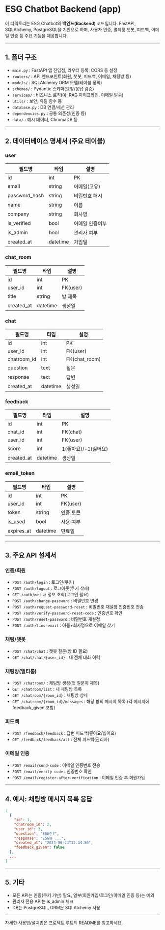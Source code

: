 # ESG Chatbot Backend (app)

이 디렉토리는 ESG Chatbot의 **백엔드(Backend)** 코드입니다. FastAPI, SQLAlchemy, PostgreSQL을 기반으로 하며, 사용자 인증, 멀티룸 챗봇, 피드백, 이메일 인증 등 주요 기능을 제공합니다.

---

## 1. 폴더 구조

- `main.py` : FastAPI 앱 진입점, 라우터 등록, CORS 등 설정
- `routers/` : API 엔드포인트(회원, 챗봇, 피드백, 이메일, 채팅방 등)
- `models/` : SQLAlchemy ORM 모델(테이블 정의)
- `schemas/` : Pydantic 스키마(요청/응답 검증)
- `services/` : 비즈니스 로직(예: RAG 파이프라인, 이메일 발송)
- `utils/` : 보안, 유틸 함수 등
- `database.py` : DB 연결/세션 관리
- `dependencies.py` : 공통 의존성(인증 등)
- `data/` : 예시 데이터, ChromaDB 등

---

## 2. 데이터베이스 명세서 (주요 테이블)

### user
| 필드명        | 타입      | 설명           |
|--------------|----------|----------------|
| id           | int      | PK             |
| email        | string   | 이메일(고유)   |
| password_hash| string   | 비밀번호 해시  |
| name         | string   | 이름           |
| company      | string   | 회사명         |
| is_verified  | bool     | 이메일 인증여부|
| is_admin     | bool     | 관리자 여부    |
| created_at   | datetime | 가입일         |

### chat_room
| 필드명    | 타입    | 설명         |
|----------|--------|--------------|
| id       | int    | PK           |
| user_id  | int    | FK(user)     |
| title    | string | 방 제목      |
| created_at|datetime| 생성일       |

### chat
| 필드명      | 타입    | 설명           |
|------------|--------|----------------|
| id         | int    | PK             |
| user_id    | int    | FK(user)       |
| chatroom_id| int    | FK(chat_room)  |
| question   | text   | 질문           |
| response   | text   | 답변           |
| created_at |datetime| 생성일         |

### feedback
| 필드명    | 타입    | 설명           |
|----------|--------|----------------|
| id       | int    | PK             |
| chat_id  | int    | FK(chat)       |
| user_id  | int    | FK(user)       |
| score    | int    | 1(좋아요)/-1(싫어요) |
| created_at|datetime| 생성일         |

### email_token
| 필드명    | 타입    | 설명           |
|----------|--------|----------------|
| id       | int    | PK             |
| user_id  | int    | FK(user)       |
| token    | string | 인증 토큰      |
| is_used  | bool   | 사용 여부      |
| expires_at|datetime| 만료일         |

---

## 3. 주요 API 설계서

### 인증/회원
- `POST /auth/login` : 로그인(쿠키)
- `POST /auth/logout` : 로그아웃(쿠키 삭제)
- `GET /auth/me` : 내 정보 조회(로그인 필요)
- `POST /auth/change-password` : 비밀번호 변경
- `POST /auth/request-password-reset` : 비밀번호 재설정 인증번호 전송
- `POST /auth/verify-password-reset-code` : 인증번호 확인
- `POST /auth/reset-password` : 비밀번호 재설정
- `POST /auth/find-email` : 이름+회사명으로 이메일 찾기

### 채팅/챗봇
- `POST /chat/chat` : 챗봇 질문(방 ID 필요)
- `GET /chat/chat/{user_id}` : 내 전체 대화 이력

### 채팅방(멀티룸)
- `POST /chatroom/` : 채팅방 생성(첫 질문이 제목)
- `GET /chatroom/list` : 내 채팅방 목록
- `GET /chatroom/{room_id}` : 채팅방 상세
- `GET /chatroom/{room_id}/messages` : 해당 방의 메시지 목록 (각 메시지에 feedback_given 포함)

### 피드백
- `POST /feedback/feedback` : 답변 피드백(좋아요/싫어요)
- `GET /feedback/feedback/all` : 전체 피드백(관리자)

### 이메일 인증
- `POST /email/send-code` : 이메일 인증번호 전송
- `POST /email/verify-code` : 인증번호 확인
- `POST /email/register-after-verification` : 이메일 인증 후 회원가입

---

## 4. 예시: 채팅방 메시지 목록 응답
```json
[
  {
    "id": 1,
    "chatroom_id": 2,
    "user_id": 3,
    "question": "ESG란?",
    "response": "ESG는 ...",
    "created_at": "2024-06-24T12:34:56",
    "feedback_given": false
  },
  ...
]
```

---

## 5. 기타
- 모든 API는 인증(쿠키 기반) 필요, 일부(회원가입/로그인/이메일 인증 등)는 예외
- 관리자 전용 API는 is_admin 체크
- DB는 PostgreSQL, ORM은 SQLAlchemy 사용

---

자세한 사용법/설치법은 프로젝트 루트의 README를 참고하세요.